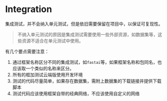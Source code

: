 # Integration

集成测试，并不会纳入单元测试，但是依旧需要保留在项目中，以保证可复现性。

> 不纳入单元测试的原因是集成测试需要使用一些外部资源，如数据集等，这些资源不适合在单元测试中使用。

有几个要点需要注意：

1. 通过框架名称区分不同的集成测试，如`fastai`等，如果框架名称和包同名，也应该取一个类似的名称来区分。
2. 所有的框加测试云端版使用开发环境
3. 测试的代码尽量简单，如果存在数据集，需附上数据集的下载链接并提供下载脚本
4. 测试代码应该使用框架自带的经典网络，不应该使用自定义的网络
